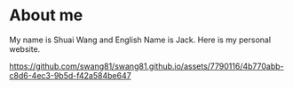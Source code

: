 # About me

My name is Shuai Wang and English Name is Jack. Here is my personal website. 


https://github.com/swang81/swang81.github.io/assets/7790116/4b770abb-c8d6-4ec3-9b5d-f42a584be647


